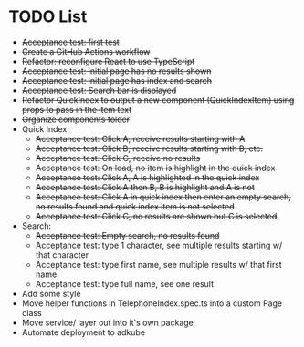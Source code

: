 # TODO List

* ~~Acceptance test: first test~~
* ~~Create a GitHub Actions workflow~~
* ~~Refactor: reconfigure React to use TypeScript~~
* ~~Acceptance test: initial page has no results shown~~
* ~~Acceptance test: initial page has index and search~~
* ~~Acceptance test: Search bar is displayed~~
* ~~Refactor QuickIndex to output a new component (QuickIndexItem) using props to pass in the item text~~
* ~~Organize components folder~~
* Quick Index:
  * ~~Acceptance test: Click A, receive results starting with A~~
  * ~~Acceptance test: Click B, receive results starting with B, etc.~~
  * ~~Acceptance test: Click C, receive no results~~
  * ~~Acceptance test: On load, no item is highlight in the quick index~~
  * ~~Acceptance test: Click A, A is highlighted in the quick index~~
  * ~~Acceptance test: Click A then B, B is highlight and A is not~~
  * ~~Acceptance test: Click A in quick index then enter an empty search, no results found and quick index item is not selected~~
  * ~~Acceptance test: Click C, no results are shown but C is selected~~
* Search:
  * ~~Acceptance test: Empty search, no results found~~
  * Acceptance test: type 1 character, see multiple results starting w/ that character
  * Acceptance test: type first name, see multiple results w/ that first name
  * Acceptance test: type full name, see one result
* Add some style
* Move helper functions in TelephoneIndex.spec.ts into a custom Page class
* Move service/ layer out into it's own package
* Automate deployment to adkube



